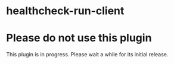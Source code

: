 # healthcheck-run-client

# Please do not use this plugin
This plugin is in progress. Please wait a while for its initial release.
